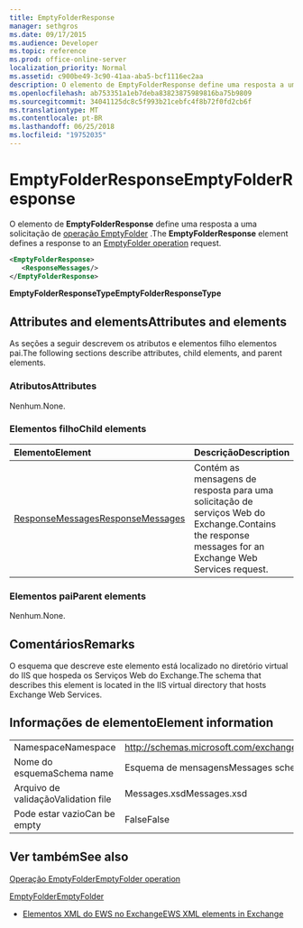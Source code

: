 ```yaml
---
title: EmptyFolderResponse
manager: sethgros
ms.date: 09/17/2015
ms.audience: Developer
ms.topic: reference
ms.prod: office-online-server
localization_priority: Normal
ms.assetid: c900be49-3c90-41aa-aba5-bcf1116ec2aa
description: O elemento de EmptyFolderResponse define uma resposta a uma solicitação de operação EmptyFolder.
ms.openlocfilehash: ab753351a1eb7deba83823875989816ba75b9809
ms.sourcegitcommit: 34041125dc8c5f993b21cebfc4f8b72f0fd2cb6f
ms.translationtype: MT
ms.contentlocale: pt-BR
ms.lasthandoff: 06/25/2018
ms.locfileid: "19752035"
---
```

# <a name="emptyfolderresponse"></a><span data-ttu-id="63526-103">EmptyFolderResponse</span><span class="sxs-lookup"><span data-stu-id="63526-103">EmptyFolderResponse</span></span>

<span data-ttu-id="63526-104">O elemento de **EmptyFolderResponse** define uma resposta a uma solicitação de [operação EmptyFolder](emptyfolder-operation.md) .</span><span class="sxs-lookup"><span data-stu-id="63526-104">The **EmptyFolderResponse** element defines a response to an [EmptyFolder operation](emptyfolder-operation.md) request.</span></span> 
  
```XML
<EmptyFolderResponse>
   <ResponseMessages/>
</EmptyFolderResponse>
```

 <span data-ttu-id="63526-105">**EmptyFolderResponseType**</span><span class="sxs-lookup"><span data-stu-id="63526-105">**EmptyFolderResponseType**</span></span>
## <a name="attributes-and-elements"></a><span data-ttu-id="63526-106">Attributes and elements</span><span class="sxs-lookup"><span data-stu-id="63526-106">Attributes and elements</span></span>

<span data-ttu-id="63526-107">As seções a seguir descrevem os atributos e elementos filho elementos pai.</span><span class="sxs-lookup"><span data-stu-id="63526-107">The following sections describe attributes, child elements, and parent elements.</span></span>
  
### <a name="attributes"></a><span data-ttu-id="63526-108">Atributos</span><span class="sxs-lookup"><span data-stu-id="63526-108">Attributes</span></span>

<span data-ttu-id="63526-109">Nenhum.</span><span class="sxs-lookup"><span data-stu-id="63526-109">None.</span></span>
  
### <a name="child-elements"></a><span data-ttu-id="63526-110">Elementos filho</span><span class="sxs-lookup"><span data-stu-id="63526-110">Child elements</span></span>

|<span data-ttu-id="63526-111">**Elemento**</span><span class="sxs-lookup"><span data-stu-id="63526-111">**Element**</span></span>|<span data-ttu-id="63526-112">**Descrição**</span><span class="sxs-lookup"><span data-stu-id="63526-112">**Description**</span></span>|
|:-----|:-----|
|[<span data-ttu-id="63526-113">ResponseMessages</span><span class="sxs-lookup"><span data-stu-id="63526-113">ResponseMessages</span></span>](responsemessages.md) <br/> |<span data-ttu-id="63526-114">Contém as mensagens de resposta para uma solicitação de serviços Web do Exchange.</span><span class="sxs-lookup"><span data-stu-id="63526-114">Contains the response messages for an Exchange Web Services request.</span></span>  <br/> |
   
### <a name="parent-elements"></a><span data-ttu-id="63526-115">Elementos pai</span><span class="sxs-lookup"><span data-stu-id="63526-115">Parent elements</span></span>

<span data-ttu-id="63526-116">Nenhum.</span><span class="sxs-lookup"><span data-stu-id="63526-116">None.</span></span>
  
## <a name="remarks"></a><span data-ttu-id="63526-117">Comentários</span><span class="sxs-lookup"><span data-stu-id="63526-117">Remarks</span></span>

<span data-ttu-id="63526-118">O esquema que descreve este elemento está localizado no diretório virtual do IIS que hospeda os Serviços Web do Exchange.</span><span class="sxs-lookup"><span data-stu-id="63526-118">The schema that describes this element is located in the IIS virtual directory that hosts Exchange Web Services.</span></span>
  
## <a name="element-information"></a><span data-ttu-id="63526-119">Informações de elemento</span><span class="sxs-lookup"><span data-stu-id="63526-119">Element information</span></span>

|||
|:-----|:-----|
|<span data-ttu-id="63526-120">Namespace</span><span class="sxs-lookup"><span data-stu-id="63526-120">Namespace</span></span>  <br/> |http://schemas.microsoft.com/exchange/services/2006/messages  <br/> |
|<span data-ttu-id="63526-121">Nome do esquema</span><span class="sxs-lookup"><span data-stu-id="63526-121">Schema name</span></span>  <br/> |<span data-ttu-id="63526-122">Esquema de mensagens</span><span class="sxs-lookup"><span data-stu-id="63526-122">Messages schema</span></span>  <br/> |
|<span data-ttu-id="63526-123">Arquivo de validação</span><span class="sxs-lookup"><span data-stu-id="63526-123">Validation file</span></span>  <br/> |<span data-ttu-id="63526-124">Messages.xsd</span><span class="sxs-lookup"><span data-stu-id="63526-124">Messages.xsd</span></span>  <br/> |
|<span data-ttu-id="63526-125">Pode estar vazio</span><span class="sxs-lookup"><span data-stu-id="63526-125">Can be empty</span></span>  <br/> |<span data-ttu-id="63526-126">False</span><span class="sxs-lookup"><span data-stu-id="63526-126">False</span></span>  <br/> |
   
## <a name="see-also"></a><span data-ttu-id="63526-127">Ver também</span><span class="sxs-lookup"><span data-stu-id="63526-127">See also</span></span>



[<span data-ttu-id="63526-128">Operação EmptyFolder</span><span class="sxs-lookup"><span data-stu-id="63526-128">EmptyFolder operation</span></span>](emptyfolder-operation.md)
  
[<span data-ttu-id="63526-129">EmptyFolder</span><span class="sxs-lookup"><span data-stu-id="63526-129">EmptyFolder</span></span>](emptyfolder.md)


- [<span data-ttu-id="63526-130">Elementos XML do EWS no Exchange</span><span class="sxs-lookup"><span data-stu-id="63526-130">EWS XML elements in Exchange</span></span>](ews-xml-elements-in-exchange.md)

